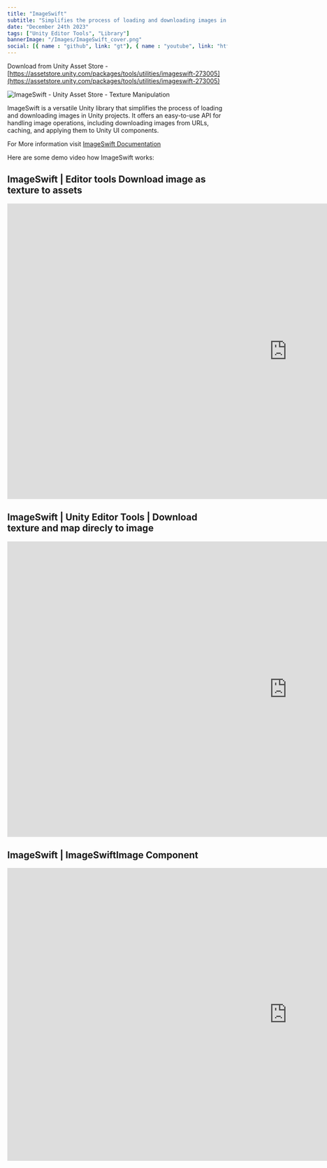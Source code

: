 ```yaml
---
title: "ImageSwift"
subtitle: "Simplifies the process of loading and downloading images in Unity projects."
date: "December 24th 2023"
tags: ["Unity Editor Tools", "Library"]
bannerImage: "/Images/ImageSwift_cover.png"
social: [{ name : "github", link: "gt"}, { name : "youtube", link: "https://www.youtube.com/playlist?list=PLW-soixwRT10ffa_zkwpLd4kIwVQtBJDd"}]
---
```


Download from Unity Asset Store - [https://assetstore.unity.com/packages/tools/utilities/imageswift-273005](https://assetstore.unity.com/packages/tools/utilities/imageswift-273005)

![ImageSwift - Unity Asset Store - Texture Manipulation](/portfolio/Images/ImageSwift_Unity_Asset_SS.png)


ImageSwift is a versatile Unity library that simplifies the process of loading and downloading images in Unity projects. It offers an easy-to-use API for handling image operations, including downloading images from URLs, caching, and applying them to Unity UI components.

For More information visit [ImageSwift Documentation](https://vishaljangid123.github.io/imageswift-docs) 

Here are some demo video how ImageSwift works:

## ImageSwift |  Editor tools  Download image as texture to assets
<iframe width="1280" height="676" src="https://www.youtube.com/embed/jdbyxjCCGw8" title="Unity | ImageSwift |  Editor tools  Download image as texture to assets" frameborder="0" allow="accelerometer; autoplay; clipboard-write; encrypted-media; gyroscope; picture-in-picture; web-share" allowfullscreen></iframe>


## ImageSwift |  Unity Editor Tools |  Download texture and map direcly to image
<iframe width="1280" height="676" src="https://www.youtube.com/embed/MJiquMjdmqU" title="Unity | ImageSwift |  Unity Editor Tools |  Download texture and map direcly to image" frameborder="0" allow="accelerometer; autoplay; clipboard-write; encrypted-media; gyroscope; picture-in-picture; web-share" allowfullscreen></iframe>

## ImageSwift | ImageSwiftImage Component
<iframe width="1280" height="670" src="https://www.youtube.com/embed/AitpcNLJn28" title="ImageSwift | Unity | ImageSwiftImage Component" frameborder="0" allow="accelerometer; autoplay; clipboard-write; encrypted-media; gyroscope; picture-in-picture; web-share" allowfullscreen></iframe>